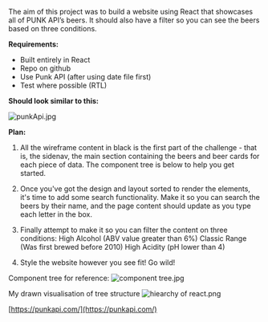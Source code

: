 The aim of this project was to build a website using React that showcases all of PUNK API’s beers. It should also have a filter so you can see the beers based on three conditions.

**Requirements:**

- Built entirely in React
- Repo on github
- Use Punk API (after using date file first)
- Test where possible (RTL)

**Should look similar to this:**

![punkApi.jpg](https://s3-us-west-2.amazonaws.com/secure.notion-static.com/825c3fc7-adf6-4271-affa-83d8b3dc5c36/punkApi.jpg)

**Plan:**

1. All the wireframe content in black is the first part of the challenge - that is, the sidenav, the main section containing the beers and beer cards for each piece of data. The component tree is below to help you get started.

2. Once you've got the design and layout sorted to render the elements, it's time to add some search functionality. Make it so you can search the beers by their name, and the page content should update as you type each letter in the box.

3. Finally attempt to make it so you can filter the content on three conditions:
   High Alcohol (ABV value greater than 6%)
   Classic Range (Was first brewed before 2010)
   High Acidity (pH lower than 4)

4. Style the website however you see fit! Go wild!

Component tree for reference:
![component tree.jpg](https://s3-us-west-2.amazonaws.com/secure.notion-static.com/22b5c620-63bc-43ec-8e2b-3c1887117c21/component_tree.jpg)

My drawn visualisation of tree structure
![hiearchy of react.png](https://s3-us-west-2.amazonaws.com/secure.notion-static.com/0f187d87-3359-4f2c-bfe6-cfff441637d7/heiarchy_of_react.png)

[https://punkapi.com/](https://punkapi.com/)

